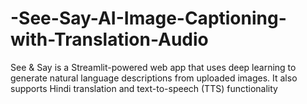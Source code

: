 # -See-Say-AI-Image-Captioning-with-Translation-Audio
See &amp; Say is a Streamlit-powered web app that uses deep learning to generate natural language descriptions  from uploaded images. It also supports Hindi translation and text-to-speech (TTS) functionality
